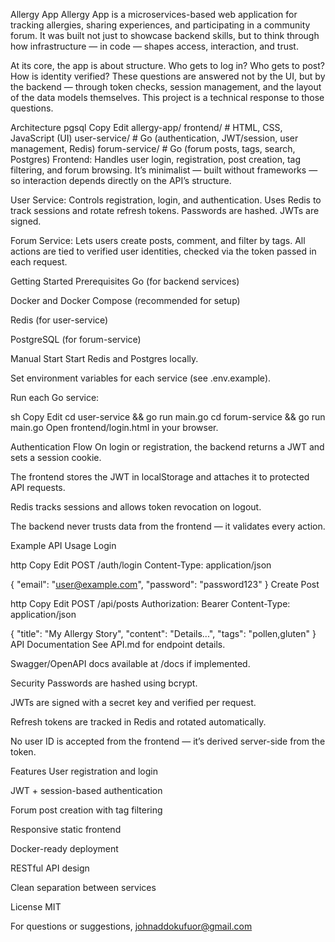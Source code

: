 Allergy App
Allergy App is a microservices-based web application for tracking allergies, sharing experiences, and participating in a community forum. It was built not just to showcase backend skills, but to think through how infrastructure — in code — shapes access, interaction, and trust.

At its core, the app is about structure. Who gets to log in? Who gets to post? How is identity verified? These questions are answered not by the UI, but by the backend — through token checks, session management, and the layout of the data models themselves. This project is a technical response to those questions.

Architecture
pgsql
Copy
Edit
allergy-app/
  frontend/         # HTML, CSS, JavaScript (UI)
  user-service/     # Go (authentication, JWT/session, user management, Redis)
  forum-service/    # Go (forum posts, tags, search, Postgres)
Frontend: Handles user login, registration, post creation, tag filtering, and forum browsing. It’s minimalist — built without frameworks — so interaction depends directly on the API’s structure.

User Service: Controls registration, login, and authentication. Uses Redis to track sessions and rotate refresh tokens. Passwords are hashed. JWTs are signed.

Forum Service: Lets users create posts, comment, and filter by tags. All actions are tied to verified user identities, checked via the token passed in each request.

Getting Started
Prerequisites
Go (for backend services)

Docker and Docker Compose (recommended for setup)

Redis (for user-service)

PostgreSQL (for forum-service)

Manual Start
Start Redis and Postgres locally.

Set environment variables for each service (see .env.example).

Run each Go service:

sh
Copy
Edit
cd user-service && go run main.go
cd forum-service && go run main.go
Open frontend/login.html in your browser.

Authentication Flow
On login or registration, the backend returns a JWT and sets a session cookie.

The frontend stores the JWT in localStorage and attaches it to protected API requests.

Redis tracks sessions and allows token revocation on logout.

The backend never trusts data from the frontend — it validates every action.

Example API Usage
Login

http
Copy
Edit
POST /auth/login
Content-Type: application/json

{
  "email": "user@example.com",
  "password": "password123"
}
Create Post

http
Copy
Edit
POST /api/posts
Authorization: Bearer <JWT>
Content-Type: application/json

{
  "title": "My Allergy Story",
  "content": "Details...",
  "tags": "pollen,gluten"
}
API Documentation
See API.md for endpoint details.

Swagger/OpenAPI docs available at /docs if implemented.

Security
Passwords are hashed using bcrypt.

JWTs are signed with a secret key and verified per request.

Refresh tokens are tracked in Redis and rotated automatically.

No user ID is accepted from the frontend — it’s derived server-side from the token.

Features
User registration and login

JWT + session-based authentication

Forum post creation with tag filtering

Responsive static frontend

Docker-ready deployment

RESTful API design

Clean separation between services

License
MIT



For questions or suggestions, johnaddokufuor@gmail.com
